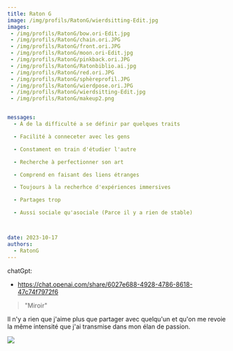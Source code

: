 ```yaml
---
title: Raton G
image: /img/profils/RatonG/wierdsitting-Edit.jpg
images:
 - /img/profils/RatonG/bow.ori-Edit.jpg
 - /img/profils/RatonG/chain.ori.JPG
 - /img/profils/RatonG/front.ori.JPG
 - /img/profils/RatonG/moon.ori-Edit.jpg
 - /img/profils/RatonG/pinkback.ori.JPG
 - /img/profils/RatonG/Ratonbiblio.ai.jpg
 - /img/profils/RatonG/red.ori.JPG
 - /img/profils/RatonG/sphèreprofil.JPG
 - /img/profils/RatonG/wierdpose.ori.JPG
 - /img/profils/RatonG/wierdsitting-Edit.jpg
 - /img/profils/RatonG/makeup2.png


messages:
  - À de la difficulté a se définir par quelques traits

  - Facilité à conneceter avec les gens 

  - Constament en train d'étudier l'autre

  - Recherche à perfectionner son art

  - Comprend en faisant des liens étranges

  - Toujours à la recherhce d'expériences immersives 

  - Partages trop 

  - Aussi sociale qu'asociale (Parce il y a rien de stable)



date: 2023-10-17 
authors: 
  - RatonG
---
```


chatGpt:
  - https://chat.openai.com/share/6027e688-4928-4786-8618-47c74f7972f6


> "Miroir" 

  Il n'y a rien que j'aime plus que partager avec quelqu'un et qu'on me revoie la même intensité que j'ai transmise dans mon élan de passion.

 
 
![](/img/profils/RatonG/front.ori.JPG)
